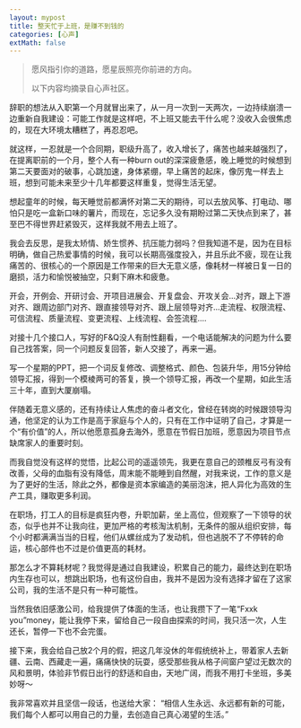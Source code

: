 ```yaml
---
layout: mypost
title: 整天忙于上班，是赚不到钱的
categories: [心声]
extMath: false
---
```


> 愿风指引你的道路，愿星辰照亮你前进的方向。
> 
> 以下内容均摘录自心声社区。

辞职的想法从入职第一个月就冒出来了，从一月一次到一天两次，一边持续崩溃一边重新自我建设：可能工作就是这样吧，不上班又能去干什么呢？没收入会很焦虑的，现在大环境太糟糕了，再忍忍吧。

就这样，一忍就是一个合同期，职级升高了，收入增长了，痛苦也越来越强烈了，在提离职前的一个月，整个人有一种burn out的深深疲惫感，晚上睡觉的时候想到第二天要面对的破事，心跳加速，身体紧绷，早上痛苦的起床，像厉鬼一样去上班，想到可能未来至少十几年都要这样重复，觉得生活无望。

想起童年的时候，每天睡觉前都满怀对第二天的期待，可以去放风筝、打电动、哪怕只是吃一盒新口味的薯片，而现在，忘记多久没有期盼过第二天快点到来了，甚至巴不得世界赶紧毁灭，这样我就不用去上班了。

我会去反思，是我太矫情、娇生惯养、抗压能力弱吗？但我知道不是，因为在目标明确，做自己热爱事情的时候，我可以长期高强度投入，并且乐此不疲，现在让我痛苦的、很核心的一个原因是工作带来的巨大无意义感，像耗材一样被日复一日的磨损，活力和愉悦被抽空，只剩下麻木和疲惫。

开会，开例会、开研讨会、开项目进展会、开复盘会、开攻关会...对齐，跟上下游对齐、跟周边部门对齐、跟直接领导对齐、跟上层领导对齐...走流程、权限流程、可信流程、质量流程、变更流程、上线流程、会签流程....

对接十几个接口人，写好的F&Q没人有耐性翻看，一个电话能解决的问题为什么要自己找答案，同一个问题反复回答，新人交接了，再来一遍。

写一个星期的PPT，把一个词反复修改、调整格式、颜色、包装升华，用15分钟给领导汇报，得到一个模棱两可的答复，换一个领导汇报，再改一个星期，如此生活三十年，直到大厦崩塌。

伴随着无意义感的，还有持续让人焦虑的奋斗者文化，曾经在转岗的时候跟领导沟通，他坚定的认为工作是高于家庭与个人的，只有在工作中证明了自己，才算是一个“有价值”的人，所以他愿意孤身去海外，愿意在节假日加班，愿意因为项目节点缺席家人的重要时刻。

而我自觉没有这样的觉悟，比起公司的遥遥领先，我更在意自己的颈椎反弓有没有改善，父母的血脂有没有降低，周末能不能睡到自然醒，对我来说，工作的意义是为了更好的生活，除此之外，都像是资本家编造的美丽泡沫，把人异化为高效的生产工具，赚取更多利润。

在职场，打工人的目标是疯狂内卷，升职加薪，坐上高位，但观察了一下领导的状态，似乎也并不让我向往，更加严格的考核淘汰机制，无条件的服从组织安排，每个小时都满满当当的日程，他们从螺丝成为了发动机，但也逃脱不了不停转的命运，核心部件也不过是价值更高的耗材。

那怎么才不算耗材呢？我觉得是通过自我建设，积累自己的能力，最终达到在职场内生存也可以，想跳出职场，也有这份自由，我并不是因为没有选择才留在了这家公司，我的生活不是只有一种可能性。

当然我依旧感激公司，给我提供了体面的生活，也让我攒下了一笔“Fxxk you”money，能让我停下来，留给自己一段自由探索的时间，我只活一次，人生还长，暂停一下也不会完蛋。

接下来，我会给自己放2个月的假，把这几年没休的年假统统补上，带着家人去新疆、云南、西藏走一遍，痛痛快快的玩耍，感受那些我从格子间窗户望过无数次的风和景明，体验非节假日出行的舒适和自由，天地广阔，而我不用打卡坐班，多美妙呀～

我非常喜欢并且坚信一段话，也送给大家：
“相信人生永远、永远都有新的可能，我们每个人都可以用自己的力量，去创造自己真心渴望的生活。”

